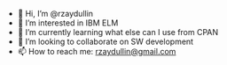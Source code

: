 - 👋 Hi, I’m @rzaydullin
- 👀 I’m interested in IBM ELM
- 🌱 I’m currently learning what else can I use from CPAN
- 💞️ I’m looking to collaborate on SW development 
- 📫 How to reach me: rzaydullin@gmail.com

<!---
rzaydullin/rzaydullin is a ✨ special ✨ repository because its `README.md` (this file) appears on your GitHub profile.
You can click the Preview link to take a look at your changes.
--->
